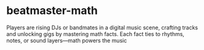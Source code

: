 # beatmaster-math
Players are rising DJs or bandmates in a digital music scene, crafting tracks and unlocking gigs by mastering math facts. Each fact ties to rhythms, notes, or sound layers—math powers the music
